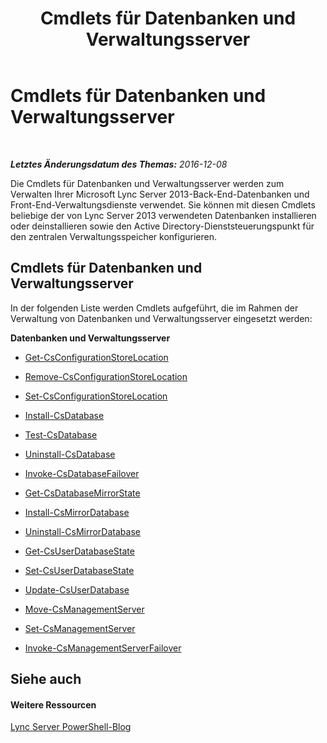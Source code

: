 ﻿---
title: Cmdlets für Datenbanken und Verwaltungsserver
TOCTitle: Cmdlets für Datenbanken und Verwaltungsserver
ms:assetid: b323bd59-8f71-4f03-af94-f3afb8620f4e
ms:mtpsurl: https://technet.microsoft.com/de-de/library/Gg415671(v=OCS.15)
ms:contentKeyID: 49295137
ms.date: 12/10/2016
mtps_version: v=OCS.15
ms.translationtype: HT
---

# Cmdlets für Datenbanken und Verwaltungsserver

 

_**Letztes Änderungsdatum des Themas:** 2016-12-08_

Die Cmdlets für Datenbanken und Verwaltungsserver werden zum Verwalten Ihrer Microsoft Lync Server 2013-Back-End-Datenbanken und Front-End-Verwaltungsdienste verwendet. Sie können mit diesen Cmdlets beliebige der von Lync Server 2013 verwendeten Datenbanken installieren oder deinstallieren sowie den Active Directory-Dienststeuerungspunkt für den zentralen Verwaltungsspeicher konfigurieren.

## Cmdlets für Datenbanken und Verwaltungsserver

In der folgenden Liste werden Cmdlets aufgeführt, die im Rahmen der Verwaltung von Datenbanken und Verwaltungsserver eingesetzt werden:

**Datenbanken und Verwaltungsserver**

  - [Get-CsConfigurationStoreLocation](get-csconfigurationstorelocation.md)

  - [Remove-CsConfigurationStoreLocation](remove-csconfigurationstorelocation.md)

  - [Set-CsConfigurationStoreLocation](set-csconfigurationstorelocation.md)

  - [Install-CsDatabase](install-csdatabase.md)

  - [Test-CsDatabase](test-csdatabase.md)

  - [Uninstall-CsDatabase](uninstall-csdatabase.md)

  - [Invoke-CsDatabaseFailover](invoke-csdatabasefailover.md)

  - [Get-CsDatabaseMirrorState](get-csdatabasemirrorstate.md)

  - [Install-CsMirrorDatabase](install-csmirrordatabase.md)

  - [Uninstall-CsMirrorDatabase](uninstall-csmirrordatabase.md)

  - [Get-CsUserDatabaseState](get-csuserdatabasestate.md)

  - [Set-CsUserDatabaseState](set-csuserdatabasestate.md)

  - [Update-CsUserDatabase](update-csuserdatabase.md)

  - [Move-CsManagementServer](move-csmanagementserver.md)

  - [Set-CsManagementServer](set-csmanagementserver.md)

  - [Invoke-CsManagementServerFailover](invoke-csmanagementserverfailover.md)

## Siehe auch

#### Weitere Ressourcen

[Lync Server PowerShell-Blog](http://go.microsoft.com/fwlink/?linkid=203150%26clcid=0x407)

